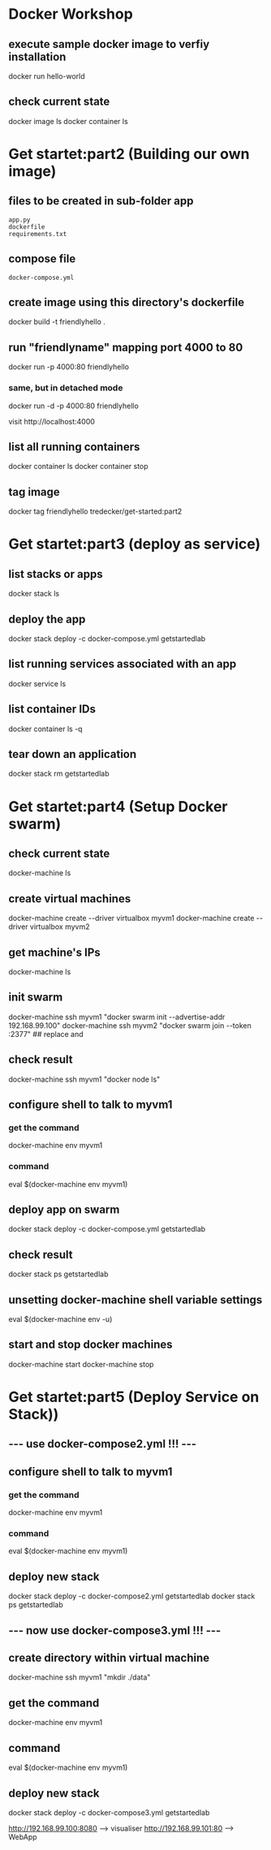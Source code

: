 # Docker Workshop


## execute sample docker image to verfiy installation
docker run hello-world

## check current state
docker image ls
docker container ls

# Get startet:part2 (Building our own image)
## files to be created in sub-folder app
	app.py
	dockerfile
	requirements.txt

## compose file
	docker-compose.yml

## create image using this directory's dockerfile
docker build -t friendlyhello .

## run "friendlyname" mapping port 4000 to 80
docker run -p 4000:80 friendlyhello

### same, but in detached mode
docker run -d -p 4000:80 friendlyhello         

visit http://localhost:4000

## list all running containers
docker container ls
docker container stop <name>

## tag image
docker tag friendlyhello tredecker/get-started:part2  


# Get startet:part3 (deploy as service)
## list stacks or apps
docker stack ls                                            

## deploy the app
docker stack deploy -c docker-compose.yml getstartedlab

## list running services associated with an app
docker service ls 
## list container IDs
docker container ls -q                                      
## tear down an application
docker stack rm getstartedlab                             

# Get startet:part4 (Setup Docker swarm)

## check current state
docker-machine ls

## create virtual machines
docker-machine create --driver virtualbox myvm1
docker-machine create --driver virtualbox myvm2

## get machine's IPs
docker-machine ls

## init swarm
docker-machine ssh myvm1 "docker swarm init --advertise-addr 192.168.99.100"
docker-machine ssh myvm2 "docker swarm join --token <token> <ip>:2377" ## replace <token> and <ip>

## check result
docker-machine ssh myvm1 "docker node ls"

## configure shell to talk to myvm1
### get the command
docker-machine env myvm1
### command
eval $(docker-machine env myvm1)

## deploy app on swarm
docker stack deploy -c docker-compose.yml getstartedlab

## check result
docker stack ps getstartedlab

## unsetting docker-machine shell variable settings
eval $(docker-machine env -u)

## start and stop docker machines
docker-machine start <machine-name>
docker-machine stop <machine-name>

# Get startet:part5 (Deploy Service on Stack))
## --- use docker-compose2.yml !!! ---

## configure shell to talk to myvm1
### get the command
docker-machine env myvm1
### command
eval $(docker-machine env myvm1)

## deploy new stack
docker stack deploy -c docker-compose2.yml getstartedlab
docker stack ps getstartedlab


## --- now use docker-compose3.yml !!! ---

## create directory within virtual machine
docker-machine ssh myvm1 "mkdir ./data"

## get the command
docker-machine env myvm1
## command
eval $(docker-machine env myvm1)

## deploy new stack
docker stack deploy -c docker-compose3.yml getstartedlab

http://192.168.99.100:8080 --> visualiser
http://192.168.99.101:80   --> WebApp
